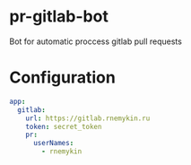 # pr-gitlab-bot
Bot for automatic proccess gitlab pull requests


# Configuration

```yml
app:
  gitlab:
    url: https://gitlab.rnemykin.ru
    token: secret_token
    pr:
      userNames:
        - rnemykin
```

